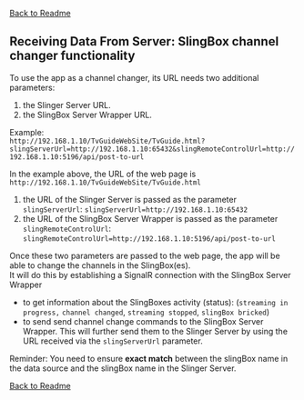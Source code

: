 ﻿[Back to Readme](../README.md#slingbox-channel-changer-functionality)

## Receiving Data From Server: SlingBox channel changer functionality

To use the app as a channel changer, its URL needs two additional parameters:
1. the Slinger Server URL.
2. the SlingBox Server Wrapper URL.


Example:<br />
`http://192.168.1.10/TvGuideWebSite/TvGuide.html?slingServerUrl=http://192.168.1.10:65432&slingRemoteControlUrl=http://192.168.1.10:5196/api/post-to-url`

In the example above, the URL of the web page is `http://192.168.1.10/TvGuideWebSite/TvGuide.html`
1. the URL of the Slinger Server is passed as the parameter `slingServerUrl`: `slingServerUrl=http://192.168.1.10:65432`
2. the URL of the SlingBox Server Wrapper is passed as the parameter `slingRemoteControlUrl`: `slingRemoteControlUrl=http://192.168.1.10:5196/api/post-to-url`


Once these two parameters are passed to the web page, the app will be able to change the channels in the SlingBox(es).<br />
It will do this by establishing a SignalR connection with the SlingBox Server Wrapper
- to get information about the SlingBoxes activity (status): (`streaming in progress,` `channel changed`, `streaming stopped`, `slingBox bricked`)
- to send send channel change commands to the SlingBox Server Wrapper. This will further send them to the Slinger Server by using the URL received via the `slingServerUrl` parameter.<br />


Reminder: You need to ensure **exact match** between the slingBox name in the data source and the slingBox name in the Slinger Server.<br />


[Back to Readme](../README.md#slingbox-channel-changer-functionality)